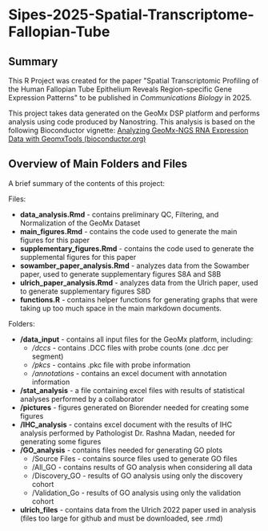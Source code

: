 # Sipes-2025-Spatial-Transcriptome-Fallopian-Tube

## Summary

This R Project was created for the paper "Spatial Transcriptomic Profiling of the Human Fallopian Tube Epithelium Reveals Region-specific Gene Expression Patterns" to be published in _Communications Biology_ in 2025. 

This project takes data generated on the GeoMx DSP platform and performs analysis using code produced by Nanostring. 
This analysis is based on the following Bioconductor vignette:
[Analyzing GeoMx-NGS RNA Expression Data with GeomxTools (bioconductor.org)](https://www.bioconductor.org/packages/release/workflows/vignettes/GeoMxWorkflows/inst/doc/GeomxTools_RNA-NGS_Analysis.html#5_Normalization)


## Overview of Main Folders and Files
A brief summary of the contents of this project:

Files:
* **data_analysis.Rmd** - contains preliminary QC, Filtering, and Normalization of the GeoMx Dataset
* **main_figures.Rmd** - contains the code used to generate the main figures for this paper
* **supplementary_figures.Rmd** - contains the code used to generate the supplemental figures for this paper
* **sowamber_paper_analysis.Rmd** - analyzes data from the Sowamber paper, used to generate supplementary figures S8A and S8B
* **ulrich_paper_analysis.Rmd** - analyzes data from the Ulrich paper, used to generate supplementary figures S8D
* **functions.R** - contains helper functions for generating graphs that were taking up too much space in the main markdown documents. 


Folders:
* **/data_input** - contains all input files for the GeoMx platform, including:
  * _/dccs_ - contains .DCC files with probe counts (one .dcc per segment)
  * _/pkcs_ - contains .pkc file with probe information
  * _/annotations_ - contains an excel document with annotation information
* **/stat_analysis** - a file containing excel files with results of statistical analyses performed by a collaborator
* **/pictures** - figures generated on Biorender needed for creating some figures
* **/IHC_analysis** - contains excel document with the results of IHC analysis performed by Pathologist Dr. Rashna Madan, needed for generating some figures
* **/GO_analysis** - contains files needed for generating GO plots
  * /Source Files - contains source files used to generate GO files
  * /All_GO - contains results of GO analysis when considering all data
  * /Discovery_GO - results of GO analysis using only the discovery cohort
  * /Validation_Go - results of GO analysis using only the validation cohort
* **ulrich_files** - contains data from the Ulrich 2022 paper used in analysis (files too large for github and must be downloaded, see .rmd)



